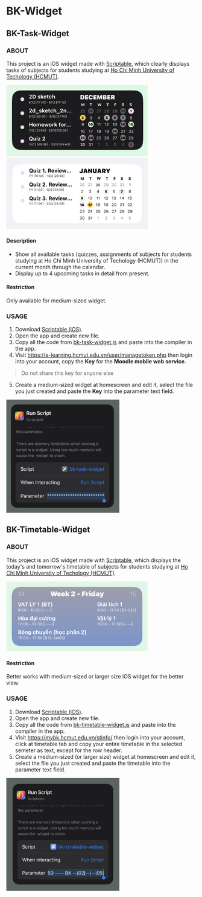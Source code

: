 # BK-Widget

## BK-Task-Widget

### ABOUT
This project is an iOS widget made with [Scriptable](https://scriptable.app), which clearly displays tasks of subjects for students studying at [Ho Chi Minh University of Techology (HCMUT)](https://hcmut.edu.vn).

<img src="images/bk-task-widget/preview1.jpg" width="375">
<img src="images/bk-task-widget/preview2.jpg" width="375">

#### Description
- Show all available tasks (quizzes, assignments of subjects for students studying at Ho Chi Minh University of Techology (HCMUT)) in the current month through the calendar.
- Display up to 4 upcoming tasks in detail from present.

#### Restriction
Only available for medium-sized widget.

### USAGE
1. Download [Scriptable (iOS)](https://apps.apple.com/app/id1405459188).
2. Open the app and create new file.
3. Copy all the code from [bk-task-widget.js](https://github.com/datdadev/BK-Timetable-Widget/blob/main/bk-task-widget.js) and paste into the compiler in the app.
4. Visit https://e-learning.hcmut.edu.vn/user/managetoken.php then login into your account, copy the **Key** for the **Moodle mobile web service**.
> Do not share this key for anyone else
5. Create a medium-sized widget at homescreen and edit it, select the file you just created and paste the **Key** into the parameter text field.

<img src="images/bk-task-widget/usage.jpg" width="300">

## BK-Timetable-Widget

### ABOUT
This project is an iOS widget made with [Scriptable](https://scriptable.app), which displays the today's and tomorrow's timetable of subjects for students studying at [Ho Chi Minh University of Techology (HCMUT)](https://hcmut.edu.vn).

<img src="images/bk-timetable-widget/preview.jpg" width="375">

#### Restriction
Better works with medium-sized or larger size iOS widget for the better view.

### USAGE
1. Download [Scriptable (iOS)](https://apps.apple.com/app/id1405459188).
2. Open the app and create new file.
3. Copy all the code from [bk-timetable-widget.js](https://github.com/datdadev/BK-Timetable-Widget/blob/main/bk-timetable-widget.js) and paste into the compiler in the app.
4. Visit https://mybk.hcmut.edu.vn/stinfo/ then login into your account, click at timetable tab and copy your entire timetable in the selected semeter as text, except for the row header.
5. Create a medium-sized (or larger size) widget at homescreen and edit it, select the file you just created and paste the timetable into the parameter text field.

<img src="images/bk-timetable-widget/usage.jpg" width="300">
